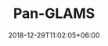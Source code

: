 ---
title: "Pan-GLAMS"
date: 2018-12-29T11:02:05+06:00
icon: "ti-panel"
description: "For the questions that touch on all cultural heritage institutions, known collectively as GLAMS (Galleries, Archives, Libraries, Museums, and Special Collections."
type : "docs"
---